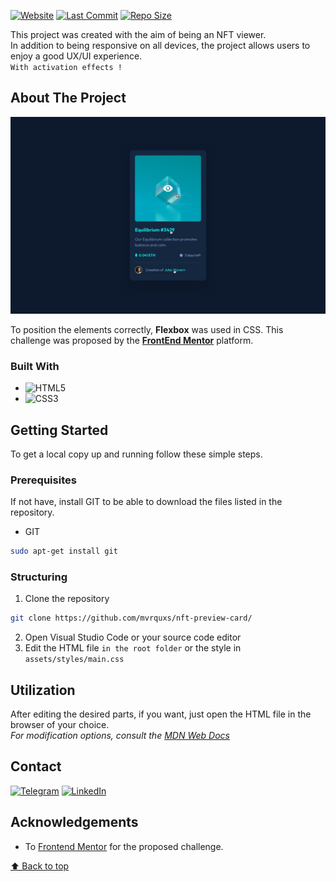 <!-- PROJECT SHIELDS -->
<!--
*** https://github.com/mvrquxs/qr-code-component/
-->
[![Website](https://img.shields.io/website-up-down-green-red/http/shields.io.svg)](http://shields.io/)
[![Last Commit](https://img.shields.io/github/last-commit/mvrquxs/nft-preview-card)](http://shields.io/)
[![Repo Size](https://img.shields.io/github/repo-size/mvrquxs/nft-preview-card)](http://shields.io/)

This project was created with the aim of being an NFT viewer.
<br>In addition to being responsive on all devices, the project allows users to enjoy a good UX/UI experience.<br>
`With activation effects !`

<!-- ABOUT THE PROJECT -->
## About The Project

[![Product Name Screen Shot][product-screenshot]](https://raw.githubusercontent.com/mvrquxs/nft-preview-card/main/screenshots/active-states.jpg)


To position the elements correctly, **Flexbox** was used in CSS. This challenge was proposed by the [**FrontEnd Mentor**](https://www.frontendmentor.io/solutions/responsive-nft-preview-card-with-flexbox-html-and-css-H1BbPdpM9) platform.

### Built With

* ![HTML5](https://img.shields.io/badge/html5-%23E34F26.svg?style=for-the-badge&logo=html5&logoColor=white)
* ![CSS3](https://img.shields.io/badge/css3-%231572B6.svg?style=for-the-badge&logo=css3&logoColor=white)

<!-- GETTING STARTED -->
## Getting Started

To get a local copy up and running follow these simple steps.

### Prerequisites

If not have, install GIT to be able to download the files listed in the repository.
* GIT
```sh
sudo apt-get install git
```

### Structuring
 
1. Clone the repository
```sh
git clone https://github.com/mvrquxs/nft-preview-card/
```
2. Open Visual Studio Code or your source code editor
3. Edit the HTML file `in the root folder` or the style in `assets/styles/main.css`


<!-- USAGE EXAMPLES -->
## Utilization

After editing the desired parts, if you want, just open the HTML file in the browser of your choice. <br>_For modification options, consult the [MDN Web Docs](https://developer.mozilla.org/pt-BR/)_


<!-- CONTACT -->
## Contact
[![Telegram](https://img.shields.io/badge/Telegram-2CA5E0?style=for-the-badge&logo=telegram&logoColor=white)](https://bit.ly/3DbmnLd)
[![LinkedIn](https://img.shields.io/badge/linkedin-%230077B5.svg?&style=for-the-badge&logo=linkedin&logoColor=white)](https://www.linkedin.com/in/mvrquxs/)

<!-- ACKNOWLEDGEMENTS -->
## Acknowledgements

* To [Frontend Mentor](https://www.frontendmentor.io/solutions/responsive-nft-preview-card-with-flexbox-html-and-css-H1BbPdpM9) for the proposed challenge.

[⬆ Back to top](#about-the-project)<br>

[product-screenshot]: https://raw.githubusercontent.com/mvrquxs/nft-preview-card/main/screenshots/active-states.jpg
